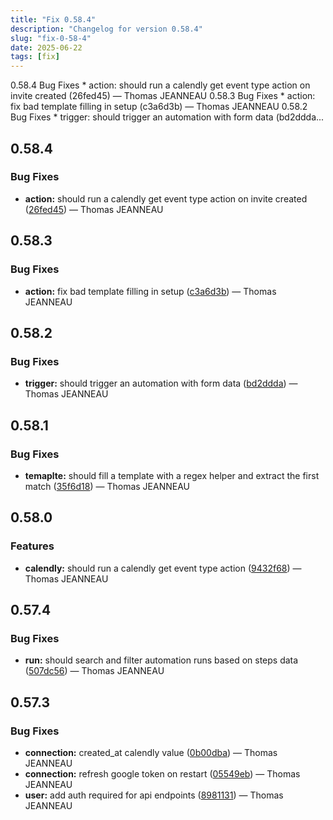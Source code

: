 ```yaml
---
title: "Fix 0.58.4"
description: "Changelog for version 0.58.4"
slug: "fix-0-58-4"
date: 2025-06-22
tags: [fix]
---
```


<p class="before-truncate"> 0.58.4   Bug Fixes  * action: should run a calendly get event type action on invite created (26fed45) — Thomas JEANNEAU   0.58.3   Bug Fixes  * action: fix bad template filling in setup (c3a6d3b) — Thomas JEANNEAU   0.58.2   Bug Fixes  * trigger: should trigger an automation with form data (bd2ddda...</p>

<!-- truncate -->

## 0.58.4

### Bug Fixes

* **action:** should run a calendly get event type action on invite created ([26fed45](https://github.com/latechforce/engine/commit/26fed4541cc18ef781026bb6f7e3103af9405af9)) — Thomas JEANNEAU

## 0.58.3

### Bug Fixes

* **action:** fix bad template filling in setup ([c3a6d3b](https://github.com/latechforce/engine/commit/c3a6d3b1fe57bbd308de08c1f9a8edc2f6563e8f)) — Thomas JEANNEAU

## 0.58.2

### Bug Fixes

* **trigger:** should trigger an automation with form data ([bd2ddda](https://github.com/latechforce/engine/commit/bd2dddada06cae50838e73be570b06cde329cdc1)) — Thomas JEANNEAU

## 0.58.1

### Bug Fixes

* **temaplte:** should fill a template with a regex helper and extract the first match ([35f6d18](https://github.com/latechforce/engine/commit/35f6d1886b8e080ab71b28660c2046b9ca8940f0)) — Thomas JEANNEAU

## 0.58.0

### Features

* **calendly:** should run a calendly get event type action ([9432f68](https://github.com/latechforce/engine/commit/9432f68f6add9e5d1aa7275689a92dcc680c4602)) — Thomas JEANNEAU

## 0.57.4

### Bug Fixes

* **run:** should search and filter automation runs based on steps data ([507dc56](https://github.com/latechforce/engine/commit/507dc56490c471a6eb4a0e3e1bc9a2e827867135)) — Thomas JEANNEAU

## 0.57.3

### Bug Fixes

* **connection:** created_at calendly value ([0b00dba](https://github.com/latechforce/engine/commit/0b00dba707e9f41d02ce691b5bc0c0158b9c8eee)) — Thomas JEANNEAU
* **connection:** refresh google token on restart ([05549eb](https://github.com/latechforce/engine/commit/05549eb24fdb9df877d39ea831ca1cbf5f3793d8)) — Thomas JEANNEAU
* **user:** add auth required for api endpoints ([8981131](https://github.com/latechforce/engine/commit/8981131b22ea0394fe2a6b3370fbc5e095184a58)) — Thomas JEANNEAU
